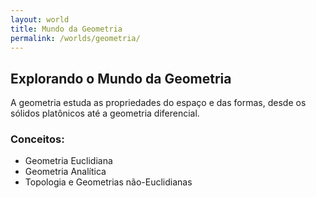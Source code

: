 ```yaml
---
layout: world
title: Mundo da Geometria
permalink: /worlds/geometria/
---
```


## Explorando o Mundo da Geometria

A geometria estuda as propriedades do espaço e das formas, desde os sólidos platônicos até a geometria diferencial.

### Conceitos:
- Geometria Euclidiana
- Geometria Analítica
- Topologia e Geometrias não-Euclidianas
